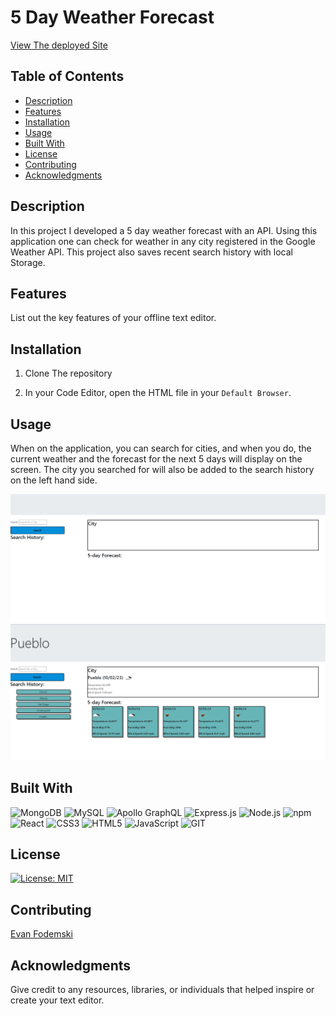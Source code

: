 # 5 Day Weather Forecast


[View The deployed Site](https://evanfodemski.github.io/5-day-weather-forecast/)

## Table of Contents
- [Description](#description)
- [Features](#features)
- [Installation](#installation)
- [Usage](#usage)
- [Built With](#built-with)
- [License](#license)
- [Contributing](#contributing)
- [Acknowledgments](#acknowledgments)

## Description
In this project I developed a 5 day weather forecast with an API. Using this application one can check for weather in any city registered in the Google Weather API. This project also saves recent search history with local Storage.
## Features
List out the key features of your offline text editor.

## Installation

1. Clone The repository

2. In your Code Editor, open the HTML file in your `Default Browser`.



## Usage
When on the application, you can search for cities, and when you do, the current weather and the forecast for the next 5 days will display on the screen. The city you searched for will also be added to the search history on the left hand side.

![Alt text](<Screenshot 2023-10-02 215327.png>)![Alt text](<Screenshot 2023-10-02 215409.png>)

## Built With

![MongoDB](https://img.shields.io/badge/MongoDB-4EA94B?style=for-the-badge&logo=mongodb&logoColor=white)
![MySQL](https://img.shields.io/badge/MySQL-005C84?style=for-the-badge&logo=mysql&logoColor=white)
![Apollo GraphQL](https://img.shields.io/badge/Apollo%20GraphQL-311C87?&style=for-the-badge&logo=Apollo%20GraphQL&logoColor=white)
![Express.js](https://img.shields.io/badge/Express%20js-000000?style=for-the-badge&logo=express&logoColor=white)
![Node.js](https://img.shields.io/badge/Node%20js-339933?style=for-the-badge&logo=nodedotjs&logoColor=white)
![npm](https://img.shields.io/badge/npm-CB3837?style=for-the-badge&logo=npm&logoColor=white)
![React](https://img.shields.io/badge/React-20232A?style=for-the-badge&logo=react&logoColor=61DAFB)
![CSS3](https://img.shields.io/badge/CSS3-1572B6?style=for-the-badge&logo=css3&logoColor=white)
![HTML5](https://img.shields.io/badge/HTML5-E34F26?style=for-the-badge&logo=html5&logoColor=white)
![JavaScript](https://img.shields.io/badge/JavaScript-323330?style=for-the-badge&logo=javascript&logoColor=F7DF1E)
![GIT](https://img.shields.io/badge/GIT-E44C30?style=for-the-badge&logo=git&logoColor=white)








## License
[![License: MIT](https://img.shields.io/badge/License-MIT-yellow.svg)](https://opensource.org/licenses/MIT)


## Contributing
[Evan Fodemski](https://github.com/EvanFodemski)



## Acknowledgments
Give credit to any resources, libraries, or individuals that helped inspire or create your text editor.








